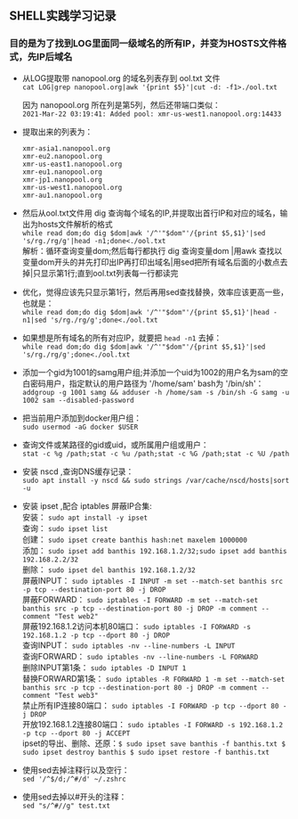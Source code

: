 ## SHELL实践学习记录

### 目的是为了找到LOG里面同一级域名的所有IP，并变为HOSTS文件格式，先IP后域名

- 从LOG提取带 nanopool.org 的域名列表存到 ool.txt 文件  
    `cat LOG|grep nanopool.org|awk '{print $5}'|cut -d: -f1>./ool.txt`

    因为 nanopool.org 所在列是第5列，然后还带端口类似：  
    `2021-Mar-22 03:19:41: Added pool: xmr-us-west1.nanopool.org:14433`

- 提取出来的列表为：  
    ```
    xmr-asia1.nanopool.org
    xmr-eu2.nanopool.org
    xmr-us-east1.nanopool.org
    xmr-eu1.nanopool.org
    xmr-jp1.nanopool.org
    xmr-us-west1.nanopool.org
    xmr-au1.nanopool.org
    ```

- 然后从ool.txt文件用 dig 查询每个域名的IP,并提取出首行IP和对应的域名，输出为hosts文件解析的格式  
    `while read dom;do dig $dom|awk '/^'"$dom"'/{print $5,$1}'|sed 's/rg./rg/g'|head -n1;done<./ool.txt`  
    解析：循环查询变量dom;然后每行都执行 dig 查询变量dom |用awk 查找以变量dom开头的并先打印出IP再打印出域名|用sed把所有域名后面的小数点去掉|只显示第1行;直到ool.txt列表每一行都读完

- 优化，觉得应该先只显示第1行，然后再用sed查找替换，效率应该更高一些，也就是：  
    `while read dom;do dig $dom|awk '/^'"$dom"'/{print $5,$1}'|head -n1|sed 's/rg./rg/g';done<./ool.txt`  

- 如果想是所有域名的所有对应IP，就要把 `head -n1` 去掉：  
    `while read dom;do dig $dom|awk '/^'"$dom"'/{print $5,$1}'|sed 's/rg./rg/g';done<./ool.txt`

- 添加一个gid为1001的samg用户组;并添加一个uid为1002的用户名为sam的空白密码用户，指定默认的用户路径为 '/home/sam' bash为 '/bin/sh'：  
    `addgroup -g 1001 samg && adduser -h /home/sam -s /bin/sh -G samg -u 1002 sam --disabled-password`

- 把当前用户添加到docker用户组：  
    `sudo usermod -aG docker $USER`

- 查询文件或某路径的gid或uid，或所属用户组或用户：  
    `stat -c %g /path;stat -c %u /path;stat -c %G /path;stat -c %U /path`

- 安装 nscd ,查询DNS缓存记录：  
    `sudo apt install -y nscd && sudo strings /var/cache/nscd/hosts|sort -u`

- 安装 ipset ,配合 iptables 屏蔽IP合集:  
    安装： `sudo apt install -y ipset`  
    查询： `sudo ipset list`  
    创建： `sudo ipset create banthis hash:net maxelem 1000000`  
    添加： `sudo ipset add banthis 192.168.1.2/32;sudo ipset add banthis 192.168.2.2/32`  
    删除： `sudo ipset del banthis 192.168.1.2/32`  
    屏蔽INPUT： `sudo iptables -I INPUT -m set --match-set banthis src -p tcp --destination-port 80 -j DROP`  
    屏蔽FORWARD： `sudo iptables -I FORWARD -m set --match-set banthis src -p tcp --destination-port 80 -j DROP -m comment --comment "Test web2"`  
    屏蔽192.168.1.2访问本机80端口： `sudo iptables -I FORWARD -s 192.168.1.2 -p tcp --dport 80 -j DROP`  
    查询INPUT： `sudo iptables -nv --line-numbers -L INPUT`  
    查询FORWARD： `sudo iptables -nv --line-numbers -L FORWARD`  
    删除INPUT第1条： `sudo iptables -D INPUT 1`  
    替换FORWARD第1条： `sudo iptables -R FORWARD 1 -m set --match-set banthis src -p tcp --destination-port 80 -j DROP -m comment --comment "Test web3"`  
    禁止所有IP连接80端口： `sudo iptables -I FORWARD -p tcp --dport 80 -j DROP`  
    开放192.168.1.2连接80端口： `sudo iptables -I FORWARD -s 192.168.1.2 -p tcp --dport 80 -j ACCEPT`  
    ipset的导出、删除、还原：`$ sudo ipset save banthis -f banthis.txt $ sudo ipset destroy banthis $ sudo ipset restore -f banthis.txt`    


- 使用sed去掉注释行以及空行：  
    `sed '/^$/d;/^#/d' ~/.zshrc`  

- 使用sed去掉以#开头的注释：  
    `sed "s/^#//g" test.txt`
